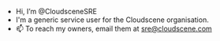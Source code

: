 - Hi, I’m @CloudsceneSRE
- I'm a generic service user for the Cloudscene organisation.
- 📫 To reach my owners, email them at sre@cloudscene.com

<!---
CloudsceneSRE/CloudsceneSRE is a ✨ special ✨ repository because its `README.md` (this file) appears on your GitHub profile.
You can click the Preview link to take a look at your changes.
--->
